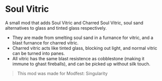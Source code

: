 # Soul Vitric

A small mod that adds Soul Vitric and Charred Soul Vitric, soul sand alternatives to glass and tinted glass respectively.
- They are made from smelting soul sand in a furnance for vitric, and a blast furnance for charred vitric.
- Charred vitric acts like tinted glass, blocking out light, and normal vitric can be turned into panes.
- All vitric has the same blast resistence as cobblestone (making it immune to ghast fireballs), and can be picked up without silk touch.

> This mod was made for Modfest: Singularity
